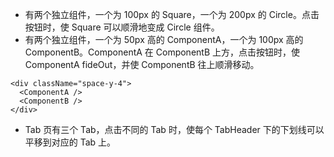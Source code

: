 - 有两个独立组件，一个为 100px 的 Square，一个为 200px 的 Circle。点击按钮时，使 Square 可以顺滑地变成 Circle 组件。
- 有两个独立组件，一个为 50px 高的 ComponentA，一个为 100px 高的 ComponentB。ComponentA 在 ComponentB 上方，点击按钮时，使 ComponentA fideOut，并使 ComponentB 往上顺滑移动。

```tsx
<div className="space-y-4">
  <ComponentA />
  <ComponentB />
</div>
```

- Tab 页有三个 Tab，点击不同的 Tab 时，使每个 TabHeader 下的下划线可以平移到对应的 Tab 上。
